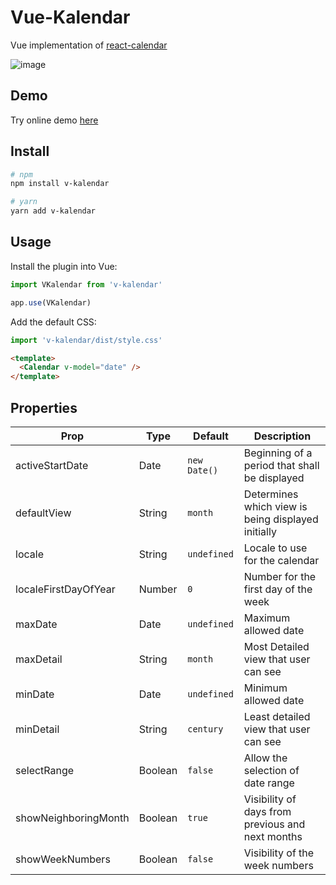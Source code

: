 # Vue-Kalendar

Vue implementation of [react-calendar](https://github.com/wojtekmaj/react-calendar)

![image](https://user-images.githubusercontent.com/43260704/155877284-3c046e4f-65e3-4f86-80f7-8083f77ab6a4.png)

## Demo

Try online demo [here](https://stackblitz.com/edit/vue-mjmwn4)

## Install

```bash
# npm
npm install v-kalendar

# yarn
yarn add v-kalendar
```

## Usage

Install the plugin into Vue:

```js
import VKalendar from 'v-kalendar'

app.use(VKalendar)
```

Add the default CSS:

```js
import 'v-kalendar/dist/style.css'
```

```html
<template>
  <Calendar v-model="date" />
</template>
```

## Properties

| Prop                  | Type            | Default     | Description                                                   |
|-----------------------|-----------------|-------------|---------------------------------------------------------------|
| activeStartDate       | Date            | `new Date()`| Beginning of a period that shall be displayed                 |
| defaultView           | String          | `month`     | Determines which view is being displayed initially            |
| locale                | String          | `undefined` | Locale to use for the calendar                                |
| localeFirstDayOfYear  | Number          | `0`         | Number for the first day of the week                          |
| maxDate               | Date            | `undefined` | Maximum allowed date                                          |
| maxDetail             | String          | `month`     | Most Detailed view that user can see                          |
| minDate               | Date            | `undefined` | Minimum allowed date                                          |
| minDetail             | String          | `century`   | Least detailed view that user can see                         |
| selectRange           | Boolean         | `false`     | Allow the selection of date range                             |
| showNeighboringMonth  | Boolean         | `true`      | Visibility of days from previous and next months              |
| showWeekNumbers       | Boolean         | `false`     | Visibility of the week numbers                                |
